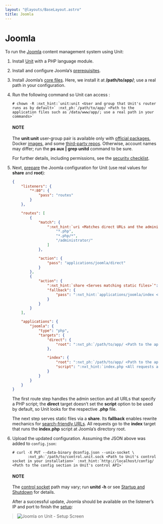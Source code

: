 ```yaml
---
layout: "@layouts/BaseLayout.astro"
title: Joomla
---
```

# Joomla

To run the [Joomla](https://www.joomla.org) content management system using
Unit:

1. Install [Unit](../installation.md#installation-precomp-pkgs) with a PHP language module.
2. Install and configure Joomla’s [prerequisites](https://downloads.joomla.org/technical-requirements).
3. Install Joomla’s [core files](https://docs.joomla.org/Special:MyLanguage/J3.x:Installing_Joomla).  Here, we install it at **/path/to/app/**; use
   a real path in your configuration.
4. Run the following command so Unit can access :
   ```console
   # chown -R :nxt_hint:`unit:unit <User and group that Unit's router runs as by default>` :nxt_ph:`/path/to/app/ <Path to the application files such as /data/www/app/; use a real path in your commands>`
   ```

   #### NOTE
   The **unit:unit** user-group pair is available only with [official
   packages](../installation.md#installation-precomp-pkgs), Docker [images](../installation.md#installation-docker), and some [third-party repos](../installation.md#installation-community-repos).  Otherwise, account names may differ; run
   the **ps aux | grep unitd** command to be sure.

   For further details, including permissions, see the [security checklist](security.md#security-apps).
5. Next, [prepare](../configuration.md#configuration-php) the Joomla configuration for
   Unit (use real values for **share** and **root**):
   ```json
   {
       "listeners": {
           "*:80": {
               "pass": "routes"
           }
       },

       "routes": [
           {
               "match": {
                   ":nxt_hint:`uri <Matches direct URLs and the administrative section of the site>`": [
                       "*.php",
                       "*.php/*",
                       "/administrator/"
                   ]
               },

               "action": {
                   "pass": "applications/joomla/direct"
               }
           },
           {
               "action": {
                   ":nxt_hint:`share <Serves matching static files>`": ":nxt_ph:`/path/to/app <Path to the application directory; use a real path in your configuration>`$uri",
                   "fallback": {
                       "pass": ":nxt_hint:`applications/joomla/index <Unconditionally matches all remaining URLs, including rewritten ones>`"
                   }
               }
           }
       ],

       "applications": {
           "joomla": {
               "type": "php",
               "targets": {
                   "direct": {
                       "root": ":nxt_ph:`/path/to/app/ <Path to the application directory; use a real path in your configuration>`"
                   },

                   "index": {
                       "root": ":nxt_ph:`/path/to/app/ <Path to the application directory; use a real path in your configuration>`",
                       "script": ":nxt_hint:`index.php <All requests are handled by a single script>`"
                   }
               }
           }
       }
   }
   ```

   The first route step handles the admin section and all URLs that specify a
   PHP script; the **direct** target doesn’t set the **script** option
   to be used by default, so Unit looks for the respective **.php** file.

   The next step serves static files via a **share**.  Its **fallback**
   enables rewrite mechanics for [search-friendly URLs](https://docs.joomla.org/Enabling_Search_Engine_Friendly_(SEF)_URLs).  All
   requests go to the **index** target that runs the **index.php**
   script at Joomla’s directory root.
6. Upload the updated configuration.  Assuming the JSON above was added to
   `config.json`:
   ```console
   # curl -X PUT --data-binary @config.json --unix-socket \
          :nxt_ph:`/path/to/control.unit.sock <Path to Unit's control socket in your installation>` :nxt_hint:`http://localhost/config/ <Path to the config section in Unit's control API>`
   ```

   #### NOTE
   The [control socket](../controlapi.md#configuration-socket) path may vary; run
   **unitd -h** or see [Startup and Shutdown](source.md#source-startup) for details.

   After a successful update, Joomla should be available on the listener’s IP
   and port to finish the [setup](https://docs.joomla.org/J3.x:Installing_Joomla#Main_Configuration):

> ![Joomla on Unit - Setup Screen](/joomla.png)
